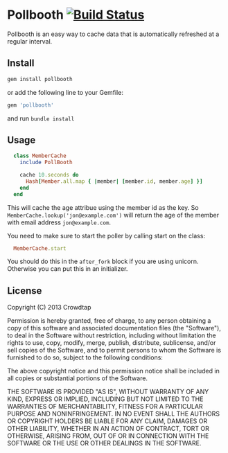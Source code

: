 Pollbooth [![Build Status](https://travis-ci.org/crowdtap/pollbooth.png?branch=master)](https://travis-ci.org/crowdtap/pollbooth)
======

Pollbooth is an easy way to cache data that is automatically refreshed at a regular interval.

Install
-------

```ruby
gem install pollbooth
```
or add the following line to your Gemfile:
```ruby
gem 'pollbooth'
```
and run `bundle install`

Usage
-----

```ruby
  class MemberCache
    include PollBooth

    cache 10.seconds do
      Hash[Member.all.map { |member| [member.id, member.age] }]
    end
  end
```

This will cache the age attribue using the member id as the key. So
`MemberCache.lookup('jon@example.com')` will return the age of the member with
email address `jon@example.com`.

You need to make sure to start the poller by calling start on the class:

```ruby
  MemberCache.start
```

You should do this in the `after_fork` block if you are using unicorn. Otherwise
you can put this in an initializer.

License
-------
Copyright (C) 2013 Crowdtap

Permission is hereby granted, free of charge, to any person obtaining a copy of this software and associated documentation files (the "Software"), to deal in the Software without restriction, including without limitation the rights to use, copy, modify, merge, publish, distribute, sublicense, and/or sell copies of the Software, and to permit persons to whom the Software is furnished to do so, subject to the following conditions:

The above copyright notice and this permission notice shall be included in all copies or substantial portions of the Software.

THE SOFTWARE IS PROVIDED "AS IS", WITHOUT WARRANTY OF ANY KIND, EXPRESS OR IMPLIED, INCLUDING BUT NOT LIMITED TO THE WARRANTIES OF MERCHANTABILITY, FITNESS FOR A PARTICULAR PURPOSE AND NONINFRINGEMENT. IN NO EVENT SHALL THE AUTHORS OR COPYRIGHT HOLDERS BE LIABLE FOR ANY CLAIM, DAMAGES OR OTHER LIABILITY, WHETHER IN AN ACTION OF CONTRACT, TORT OR OTHERWISE, ARISING FROM, OUT OF OR IN CONNECTION WITH THE SOFTWARE OR THE USE OR OTHER DEALINGS IN THE SOFTWARE.

